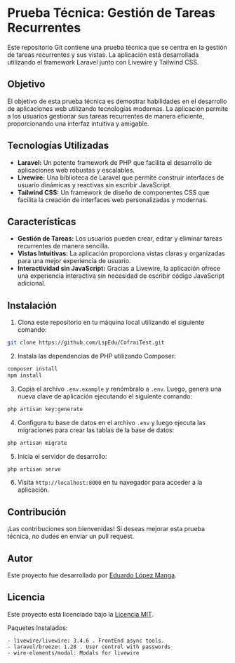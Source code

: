 # Prueba Técnica: Gestión de Tareas Recurrentes

Este repositorio Git contiene una prueba técnica que se centra en la gestión de tareas recurrentes y sus vistas. La aplicación está desarrollada utilizando el framework Laravel junto con Livewire y Tailwind CSS.

## Objetivo

El objetivo de esta prueba técnica es demostrar habilidades en el desarrollo de aplicaciones web utilizando tecnologías modernas. La aplicación permite a los usuarios gestionar sus tareas recurrentes de manera eficiente, proporcionando una interfaz intuitiva y amigable.

## Tecnologías Utilizadas

- **Laravel:** Un potente framework de PHP que facilita el desarrollo de aplicaciones web robustas y escalables.
- **Livewire:** Una biblioteca de Laravel que permite construir interfaces de usuario dinámicas y reactivas sin escribir JavaScript.
- **Tailwind CSS:** Un framework de diseño de componentes CSS que facilita la creación de interfaces web personalizadas y modernas.

## Características

- **Gestión de Tareas:** Los usuarios pueden crear, editar y eliminar tareas recurrentes de manera sencilla.
- **Vistas Intuitivas:** La aplicación proporciona vistas claras y organizadas para una mejor experiencia de usuario.
- **Interactividad sin JavaScript:** Gracias a Livewire, la aplicación ofrece una experiencia interactiva sin necesidad de escribir código JavaScript adicional.

## Instalación

1. Clona este repositorio en tu máquina local utilizando el siguiente comando:

```bash
git clone https://github.com/LspEdu/CofraiTest.git
```

2. Instala las dependencias de PHP utilizando Composer:

```bash
composer install
npm install
```

3. Copia el archivo `.env.example` y renómbralo a `.env`. Luego, genera una nueva clave de aplicación ejecutando el siguiente comando:

```bash
php artisan key:generate
```

4. Configura tu base de datos en el archivo `.env` y luego ejecuta las migraciones para crear las tablas de la base de datos:

```bash
php artisan migrate
```

5. Inicia el servidor de desarrollo:

```bash
php artisan serve
```

6. Visita `http://localhost:8000` en tu navegador para acceder a la aplicación.

## Contribución

¡Las contribuciones son bienvenidas! Si deseas mejorar esta prueba técnica, no dudes en enviar un pull request.

## Autor

Este proyecto fue desarrollado por [Eduardo López Manga](https://github.com/LspEdu).

## Licencia

Este proyecto está licenciado bajo la [Licencia MIT](https://opensource.org/licenses/MIT).





Paquetes Instalados:

    - livewire/livewire: 3.4.6 . FrontEnd async tools.
    - laravel/breeze: 1.28 . User control with passwords
    - wire-elements/modal: Modals for livewire
